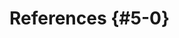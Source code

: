 # References {#5-0}

[^B-1-1]: Insteon®, "Home," in Insteon, Insteon, 2016. [Online]. Available: <http://www.insteon.com/>. Accessed: Oct. 6, 2016.
[^B-1-2]: Insteon®, "WHITEPAPER: The Details,". [Online]. Available: <http://cache.insteon.com/documentation/insteon_details.pdf>. Accessed: Oct. 6, 2016.
[^B-1-3]: Insteon®, "WHITEPAPER: Compared,". [Online]. Available: <http://cache.insteon.com/documentation/insteon_compared.pdf>. Accessed: Oct. 6, 2016.
[^B-1-4]: Apiary, "Insteon API · Apiary,". [Online]. Available: <http://docs.insteon.apiary.io/>. Accessed: Oct. 6, 2016.


